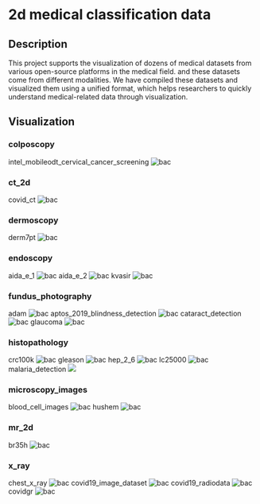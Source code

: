 # 2d medical classification data

## Description

This project supports the visualization of dozens of medical datasets from various open-source platforms in the medical field. and these datasets come from different modalities. We have compiled these datasets and visualized them using a unified format, which helps researchers to quickly understand medical-related data through visualization.


## Visualization

### colposcopy
intel_mobileodt_cervical_cancer_screening
![bac](colposcopy/intel_mobileodt_cervical_cancer_screening/intel_mobileodt_cervical_cancer_screening.png)

### ct_2d
covid_ct
![bac](ct_2d/covid_ct/covid_ct.png)


### dermoscopy
derm7pt
![bac](dermoscopy/derm7pt/derm7pt.png)


### endoscopy
aida_e_1
![bac](endoscopy/aida_e_1/aida_e_1.png)
aida_e_2
![bac](endoscopy/aida_e_2/aida_e_2.png)
kvasir
![bac](endoscopy/kavsir/kvasir.png)

### fundus_photography
adam
![bac](fundus_photography/adam/adam.png)
aptos_2019_blindness_detection
![bac](fundus_photography/aptos_2019_blindness_detection/aptos_2019_blindness_detection.png)
cataract_detection
![bac](fundus_photography/cataract_detection/cataract_detection.png)
glaucoma
![bac](fundus_photography/glaucoma/glaucoma.png)

### histopathology
crc100k
![bac](histopathology/crc100k/crc100k.png)
gleason
![bac](histopathology/gleason/gleason.png)
hep_2_6
![bac](histopathology/hep_2_6/hep_2_6.png)
lc25000
![bac](histopathology/lc25000/lc25000.png)
malaria_detection
![](histopathology/malaria_detection/malaria_detection.png)

### microscopy_images
blood_cell_images
![bac](microscopy_images/blood_cell_images/blood_cell_images.png)
hushem
![bac](microscopy_images/hushem/hushem.png)


### mr_2d
br35h
![bac](mr_2d/br35h/br35h.png)


### x_ray
chest_x_ray
![bac](x_ray/chest_x_ray/chest_x_ray.png)
covid19_image_dataset
![bac](x_ray/covid19_image_dataset/covid19_image_dataset.png)
covid19_radiodata
![bac](x_ray/covid19_radiodata/covid19_radiodata.png)
covidgr
![bac](x_ray/covidgr/covidgr.png )
